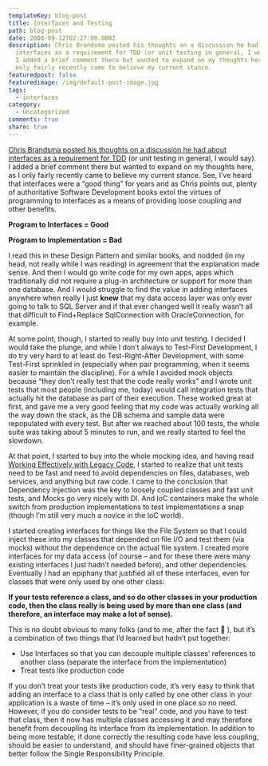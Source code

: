 ```yaml
---
templateKey: blog-post
title: Interfaces and Testing
path: blog-post
date: 2008-09-12T02:27:00.000Z
description: Chris Brandsma posted his thoughts on a discussion he had about
  interfaces as a requirement for TDD (or unit testing in general, I would say).
  I added a brief comment there but wanted to expand on my thoughts here, as I
  only fairly recently came to believe my current stance.
featuredpost: false
featuredimage: /img/default-post-image.jpg
tags:
  - interfaces
category:
  - Uncategorized
comments: true
share: true
---
```

[Chris Brandsma posted his thoughts on a discussion he had about interfaces as a requirement for TDD](http://elegantcode.com/2008/09/11/are-net-interfaces-required) (or unit testing in general, I would say). I added a brief comment there but wanted to expand on my thoughts here, as I only fairly recently came to believe my current stance. See, I’ve heard that interfaces were a “good thing” for years and as Chris points out, plenty of authoritative Software Development books extol the virtues of programming to interfaces as a means of providing loose coupling and other benefits.

**Program to Interfaces = Good**

**Program to Implementation = Bad**

I read this in these Design Pattern and similar books, and nodded (in my head, not really while I was reading) in agreement that the explanation made sense. And then I would go write code for my own apps, apps which traditionally did not require a plug-in architecture or support for more than one database. And I would struggle to find the value in adding interfaces anywhere when really I just **knew** that my data access layer was only ever going to talk to SQL Server and if that ever changed well it really wasn’t all that difficult to Find+Replace SqlConnection with OracleConnection, for example.

At some point, though, I started to really buy into unit testing. I decided I would take the plunge, and while I don’t always to Test-First Development, I do try very hard to at least do Test-Right-After Development, with some Test-First sprinkled in (especially when pair programming, when it seems easier to maintain the discipline). For a while I avoided mock objects because “they don’t really test that the code really works” and I wrote unit tests that most people (including me, today) would call integration tests that actually hit the database as part of their execution. These worked great at first, and gave me a very good feeling that my code was actually working all the way down the stack, as the DB schema and sample data were repopulated with every test. But after we reached about 100 tests, the whole suite was taking about 5 minutes to run, and we really started to feel the slowdown.

At that point, I started to buy into the whole mocking idea, and having read [Working Effectively with Legacy Code](http://aspadvice.com/blogs/ssmith/archive/2008/05/13/Book_3A00_-Working-Effectively-With-Legacy-Code.aspx), I started to realize that unit tests need to be fast and need to avoid dependencies on files, databases, web services, and anything but raw code. I came to the conclusion that Dependency Injection was the key to loosely coupled classes and fast unit tests, and Mocks go very nicely with DI. And IoC containers make the whole switch from production implementations to test implementations a snap (though I’m still very much a novice in the IoC world).

I started creating interfaces for things like the File System so that I could inject these into my classes that depended on file I/O and test them (via mocks) without the dependence on the actual file system. I created more interfaces for my data access (of course – and for these there were many existing interfaces I just hadn’t needed before), and other dependencies. Eventually I had an epiphany that justified all of these interfaces, even for classes that were only used by one other class:

**If your tests reference a class, and so do other classes in your production code, then the class really is being used by more than one class (and therefore, an interface may make a lot of sense).**

This is no doubt obvious to many folks (and to me, after the fact 🙂 ), but it’s a combination of two things that I’d learned but hadn’t put together:

* Use Interfaces so that you can decouple multiple classes’ references to another class (separate the interface from the implementation)
* Treat tests like production code

If you don’t treat your tests like production code, it’s very easy to think that adding an interface to a class that is only called by one other class in your application is a waste of time – it’s only used in one place so no need. However, if you do consider tests to be “real” code, and you have to test that class, then it now has multiple classes accessing it and may therefore benefit from decoupling its interface from its implementation. In addition to being more testable, if done correctly the resulting code have less coupling, should be easier to understand, and should have finer-grained objects that better follow the Single Responsibility Principle.